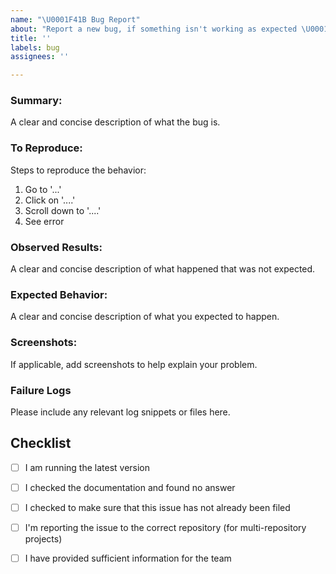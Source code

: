 ```yaml
---
name: "\U0001F41B Bug Report"
about: "Report a new bug, if something isn't working as expected \U0001F914"
title: ''
labels: bug
assignees: ''

---
```


### Summary:
A clear and concise description of what the bug is.

### To Reproduce:
Steps to reproduce the behavior:
1. Go to '...'
2. Click on '....'
3. Scroll down to '....'
4. See error

### Observed Results:
A clear and concise description of what happened that was not expected.

### Expected Behavior:
A clear and concise description of what you expected to happen.

### Screenshots:
If applicable, add screenshots to help explain your problem.

### Failure Logs
Please include any relevant log snippets or files here.

## Checklist
- [ ] I am running the latest version
- [ ] I checked the documentation and found no answer
- [ ] I checked to make sure that this issue has not already been filed
- [ ] I'm reporting the issue to the correct repository (for multi-repository projects)
- [ ] I have provided sufficient information for the team

